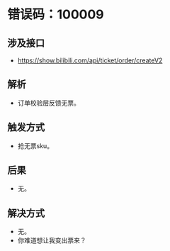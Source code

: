# 错误码：100009

## 涉及接口
- https://show.bilibili.com/api/ticket/order/createV2

## 解析
- 订单校验层反馈无票。

## 触发方式
- 抢无票sku。

## 后果
- 无。

## 解决方式
- 无。
- 你难道想让我变出票来？